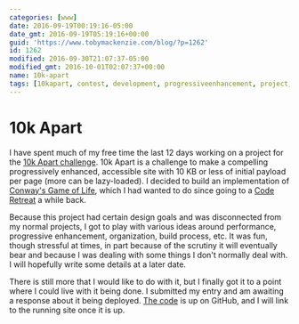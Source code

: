 ```yaml
---
categories: [www]
date: 2016-09-19T00:19:16-05:00
date_gmt: 2016-09-19T05:19:16+00:00
guid: 'https://www.tobymackenzie.com/blog/?p=1262'
id: 1262
modified: 2016-09-30T21:07:37-05:00
modified_gmt: 2016-10-01T02:07:37+00:00
name: 10k-apart
tags: [10kapart, contest, development, progressiveenhancement, project, web]
---
```


10k Apart
=========

I have spent much of my free time the last 12 days working on a project for the [10k Apart challenge](https://a-k-apart.com).  10k Apart is a challenge to make a compelling progressively enhanced, accessible site with 10 KB or less of initial payload per page (more can be lazy-loaded).  I decided to build an implementation of [Conway's Game of Life](https://en.wikipedia.org/wiki/Conway%27s_Game_of_Life), which I had wanted to do since going to a [Code Retreat](http://coderetreat.org/about) a while back.

<!--more-->

Because this project had certain design goals and was disconnected from my normal projects, I got to play with various ideas around performance, progressive enhancement, organization, build process, etc.  It was fun, though stressful at times, in part because of the scrutiny it will eventually bear and because I was dealing with some things I don't normally deal with.  I will hopefully write some details at a later date.

There is still more that I would like to do with it, but I finally got it to a point where I could live with it being done.  I submitted my entry and am awaiting a response about it being deployed.  [The code](https://github.com/tobymackenzie/site-10k-gol/tree/dist) is up on GitHub, and I will link to the running site once it is up.
